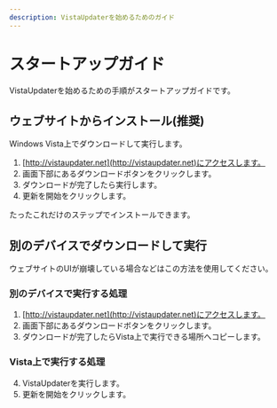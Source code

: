 ```yaml
---
description: VistaUpdaterを始めるためのガイド
---
```


# スタートアップガイド

VistaUpdaterを始めるための手順がスタートアップガイドです。

## ウェブサイトからインストール(推奨)

Windows Vista上でダウンロードして実行します。

1. [http://vistaupdater.net](http://vistaupdater.net)にアクセスします。
2. 画面下部にあるダウンロードボタンをクリックします。
3. ダウンロードが完了したら実行します。
4. 更新を開始をクリックします。

たったこれだけのステップでインストールできます。

## 別のデバイスでダウンロードして実行

ウェブサイトのUIが崩壊している場合などはこの方法を使用してください。

### 別のデバイスで実行する処理

1. [http://vistaupdater.net](http://vistaupdater.net)にアクセスします。
2. 画面下部にあるダウンロードボタンをクリックします。
3. ダウンロードが完了したらVista上で実行できる場所へコピーします。

### Vista上で実行する処理

4. VistaUpdaterを実行します。
5. 更新を開始をクリックします。


